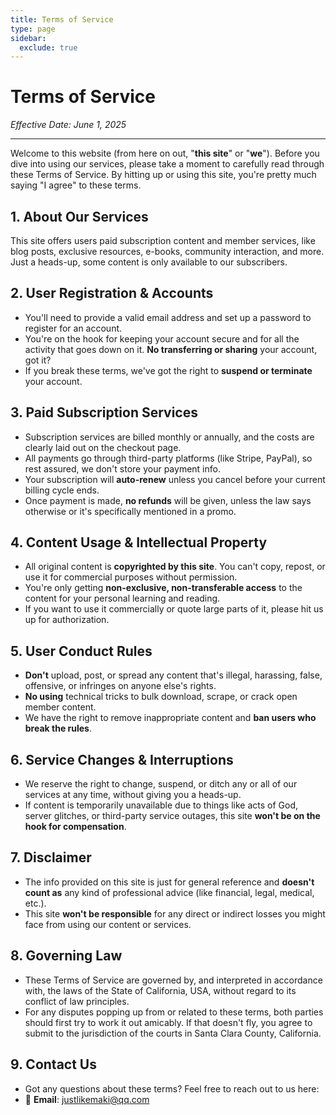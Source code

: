 ```yaml
---
title: Terms of Service
type: page
sidebar:
  exclude: true
---
```

# Terms of Service

*Effective Date: June 1, 2025*

---

Welcome to this website (from here on out, "**this site**" or "**we**"). Before you dive into using our services, please take a moment to carefully read through these Terms of Service. By hitting up or using this site, you're pretty much saying "I agree" to these terms.

## 1. About Our Services
This site offers users paid subscription content and member services, like blog posts, exclusive resources, e-books, community interaction, and more. Just a heads-up, some content is only available to our subscribers.

## 2. User Registration & Accounts
- You'll need to provide a valid email address and set up a password to register for an account.
- You're on the hook for keeping your account secure and for all the activity that goes down on it. **No transferring or sharing** your account, got it?
- If you break these terms, we've got the right to **suspend or terminate** your account.

## 3. Paid Subscription Services
- Subscription services are billed monthly or annually, and the costs are clearly laid out on the checkout page.
- All payments go through third-party platforms (like Stripe, PayPal), so rest assured, we don't store your payment info.
- Your subscription will **auto-renew** unless you cancel before your current billing cycle ends.
- Once payment is made, **no refunds** will be given, unless the law says otherwise or it's specifically mentioned in a promo.

## 4. Content Usage & Intellectual Property
- All original content is **copyrighted by this site**. You can't copy, repost, or use it for commercial purposes without permission.
- You're only getting **non-exclusive, non-transferable access** to the content for your personal learning and reading.
- If you want to use it commercially or quote large parts of it, please hit us up for authorization.

## 5. User Conduct Rules
- **Don't** upload, post, or spread any content that's illegal, harassing, false, offensive, or infringes on anyone else's rights.
- **No using** technical tricks to bulk download, scrape, or crack open member content.
- We have the right to remove inappropriate content and **ban users who break the rules**.

## 6. Service Changes & Interruptions
- We reserve the right to change, suspend, or ditch any or all of our services at any time, without giving you a heads-up.
- If content is temporarily unavailable due to things like acts of God, server glitches, or third-party service outages, this site **won't be on the hook for compensation**.

## 7. Disclaimer
- The info provided on this site is just for general reference and **doesn't count as** any kind of professional advice (like financial, legal, medical, etc.).
- This site **won't be responsible** for any direct or indirect losses you might face from using our content or services.

## 8. Governing Law
- These Terms of Service are governed by, and interpreted in accordance with, the laws of the State of California, USA, without regard to its conflict of law principles.
- For any disputes popping up from or related to these terms, both parties should first try to work it out amicably. If that doesn't fly, you agree to submit to the jurisdiction of the courts in Santa Clara County, California.

## 9. Contact Us
- Got any questions about these terms? Feel free to reach out to us here:
- 📧 **Email**: [justlikemaki@qq.com](mailto:justlikemaki@qq.com)